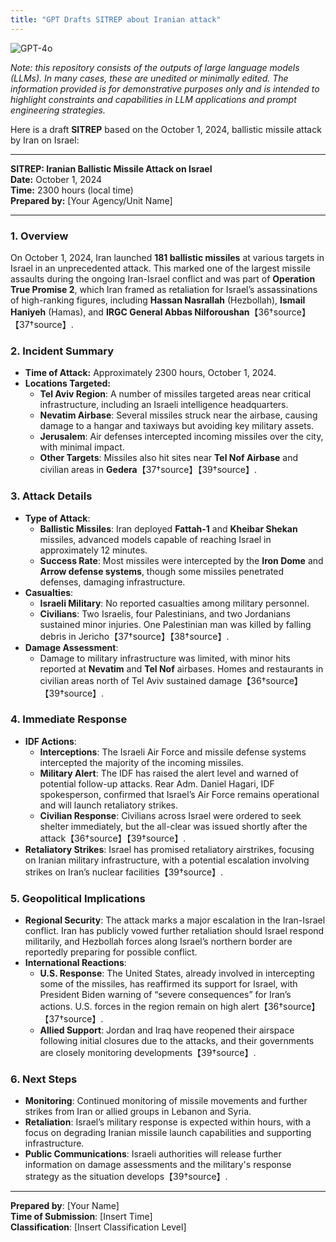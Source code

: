 ```yaml
---
title: "GPT Drafts SITREP about Iranian attack"
---
```

![GPT-4o](https://img.shields.io/badge/GPT--4o-3333FF?style=for-the-badge&logo=openai&logoColor=white)



*Note: this repository consists of the outputs of large language models (LLMs). In many cases, these are unedited or minimally edited. The information provided is for demonstrative purposes only and is intended to highlight constraints and capabilities in LLM applications and prompt engineering strategies.*




Here is a draft **SITREP** based on the October 1, 2024, ballistic missile attack by Iran on Israel:

---

**SITREP: Iranian Ballistic Missile Attack on Israel**  
**Date:** October 1, 2024  
**Time:** 2300 hours (local time)  
**Prepared by:** [Your Agency/Unit Name]  

---

### **1. Overview**
On October 1, 2024, Iran launched **181 ballistic missiles** at various targets in Israel in an unprecedented attack. This marked one of the largest missile assaults during the ongoing Iran-Israel conflict and was part of **Operation True Promise 2**, which Iran framed as retaliation for Israel’s assassinations of high-ranking figures, including **Hassan Nasrallah** (Hezbollah), **Ismail Haniyeh** (Hamas), and **IRGC General Abbas Nilforoushan**【36†source】【37†source】.

### **2. Incident Summary**
- **Time of Attack:** Approximately 2300 hours, October 1, 2024.
- **Locations Targeted:**
  - **Tel Aviv Region**: A number of missiles targeted areas near critical infrastructure, including an Israeli intelligence headquarters.
  - **Nevatim Airbase**: Several missiles struck near the airbase, causing damage to a hangar and taxiways but avoiding key military assets.
  - **Jerusalem**: Air defenses intercepted incoming missiles over the city, with minimal impact.
  - **Other Targets**: Missiles also hit sites near **Tel Nof Airbase** and civilian areas in **Gedera**【37†source】【39†source】.

### **3. Attack Details**
- **Type of Attack**: 
  - **Ballistic Missiles**: Iran deployed **Fattah-1** and **Kheibar Shekan** missiles, advanced models capable of reaching Israel in approximately 12 minutes. 
  - **Success Rate**: Most missiles were intercepted by the **Iron Dome** and **Arrow defense systems**, though some missiles penetrated defenses, damaging infrastructure.
- **Casualties**: 
  - **Israeli Military**: No reported casualties among military personnel. 
  - **Civilians**: Two Israelis, four Palestinians, and two Jordanians sustained minor injuries. One Palestinian man was killed by falling debris in Jericho【37†source】【38†source】.
- **Damage Assessment**: 
  - Damage to military infrastructure was limited, with minor hits reported at **Nevatim** and **Tel Nof** airbases. Homes and restaurants in civilian areas north of Tel Aviv sustained damage【36†source】【39†source】.

### **4. Immediate Response**
- **IDF Actions**:
  - **Interceptions**: The Israeli Air Force and missile defense systems intercepted the majority of the incoming missiles.
  - **Military Alert**: The IDF has raised the alert level and warned of potential follow-up attacks. Rear Adm. Daniel Hagari, IDF spokesperson, confirmed that Israel’s Air Force remains operational and will launch retaliatory strikes.
  - **Civilian Response**: Civilians across Israel were ordered to seek shelter immediately, but the all-clear was issued shortly after the attack【36†source】【39†source】.
- **Retaliatory Strikes**: Israel has promised retaliatory airstrikes, focusing on Iranian military infrastructure, with a potential escalation involving strikes on Iran’s nuclear facilities【39†source】.

### **5. Geopolitical Implications**
- **Regional Security**: The attack marks a major escalation in the Iran-Israel conflict. Iran has publicly vowed further retaliation should Israel respond militarily, and Hezbollah forces along Israel’s northern border are reportedly preparing for possible conflict.
- **International Reactions**: 
  - **U.S. Response**: The United States, already involved in intercepting some of the missiles, has reaffirmed its support for Israel, with President Biden warning of “severe consequences” for Iran’s actions. U.S. forces in the region remain on high alert【36†source】【37†source】.
  - **Allied Support**: Jordan and Iraq have reopened their airspace following initial closures due to the attacks, and their governments are closely monitoring developments【39†source】.

### **6. Next Steps**
- **Monitoring**: Continued monitoring of missile movements and further strikes from Iran or allied groups in Lebanon and Syria.
- **Retaliation**: Israel’s military response is expected within hours, with a focus on degrading Iranian missile launch capabilities and supporting infrastructure.
- **Public Communications**: Israeli authorities will release further information on damage assessments and the military's response strategy as the situation develops【39†source】.

---

**Prepared by**: [Your Name]  
**Time of Submission**: [Insert Time]  
**Classification**: [Insert Classification Level] 
 